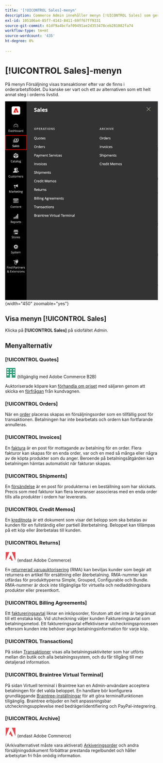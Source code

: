 ```yaml
---
title: '[!UICONTROL Sales]-menyn'
description: Commerce Admin innehåller menyn [!UICONTROL Sales] som ger tillgång till verktyg för att arbeta med beställningar beroende på var de befinner sig i arbetsflödet.
exl-id: 105106a4-85f7-4143-8411-69ff67ff9331
source-git-commit: 61df9a4bcfaf09491ae2d353478ceb281082fa74
workflow-type: tm+mt
source-wordcount: '435'
ht-degree: 0%

---
```


# [!UICONTROL Sales]-menyn

På menyn Försäljning visas transaktioner efter var de finns i orderarbetsflödet. Du kanske ser vart och ett av alternativen som ett helt annat steg i orderns livstid.

![Försäljningsmenyn](./assets/admin-menu-sales.png){width="450" zoomable="yes"}

## Visa menyn [!UICONTROL Sales]

Klicka på **[!UICONTROL Sales]** på sidofältet _Admin_.

## Menyalternativ

### [!UICONTROL Quotes]

![Adobe Commerce B2B](../assets/b2b.svg) (tillgänglig med Adobe Commerce B2B)

Auktoriserade köpare kan [förhandla om priset](../b2b/quotes.md) med säljaren genom att skicka en [förfrågan](../b2b/quote-request.md) från kundvagnen.

### [!UICONTROL Orders]

När en [order](orders.md) placeras skapas en försäljningsorder som en tillfällig post för transaktionen. Betalningen har inte bearbetats och ordern kan fortfarande annulleras.

### [!UICONTROL Invoices]

En [faktura](invoices.md) är en post för mottagande av betalning för en order. Flera fakturor kan skapas för en enda order, var och en med så många eller några av de köpta produkter som du anger. Beroende på betalningsåtgärden kan betalningen hämtas automatiskt när fakturan skapas.

### [!UICONTROL Shipments]

En [försändelse](shipments.md) är en post för produkterna i en beställning som har skickats. Precis som med fakturor kan flera leveranser associeras med en enda order tills alla produkter i ordern har levererats.

### [!UICONTROL Credit Memos]

En [kreditnota](credit-memos.md) är ett dokument som visar det belopp som ska betalas av kunden för en fullständig eller partiell återbetalning. Beloppet kan tillämpas på ett köp eller återbetalas till kunden.

### [!UICONTROL Returns]

![Adobe Commerce](../assets/adobe-logo.svg) (endast Adobe Commerce)

En [returnerad varuauktorisering](returns.md) (RMA) kan beviljas kunder som begär att returnera en artikel för ersättning eller återbetalning. RMA-nummer kan utfärdas för produkttyperna Simple, Grouped, Configurable och Bundle. RMA-nummer är dock inte tillgängliga för virtuella och nedladdningsbara produkter eller presentkort.

### [!UICONTROL Billing Agreements]

Ett [faktureringsavtal](paypal-billing-agreements.md) liknar en inköpsorder, förutom att det inte är begränsat till ett enstaka köp. Vid utcheckning väljer kunden Faktureringsavtal som betalningsmetod. Ett faktureringsavtal effektiviserar utcheckningsprocessen eftersom kunden inte behöver ange betalningsinformation för varje köp.

### [!UICONTROL Transactions]

På sidan [Transaktioner](transactions.md) visas alla betalningsaktiviteter som har utförts mellan din butik och alla betalningssystem, och du får tillgång till mer detaljerad information.

### [!UICONTROL Braintree Virtual Terminal]

På sidan Virtuell terminal i Braintree kan en Admin-användare acceptera betalningen för det valda beloppet. En handlare bör konfigurera grundläggande [Braintree-inställningar](braintree.md) för att göra terminalfunktionen tillgänglig. Braintree erbjuder en helt anpassningsbar utcheckningsupplevelse med bedrägeriidentifiering och PayPal-integrering.

### [!UICONTROL Archive]

![Adobe Commerce](../assets/adobe-logo.svg) (endast Adobe Commerce)

(Arkivalternativet måste vara aktiverat) [Arkiveringsorder](order-archive.md) och andra försäljningsdokument förbättrar prestanda regelbundet och håller arbetsytan fri från onödig information.

